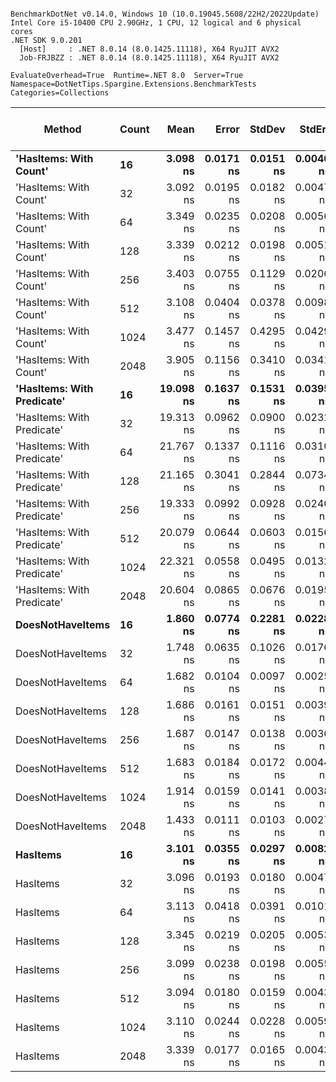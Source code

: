 ```

BenchmarkDotNet v0.14.0, Windows 10 (10.0.19045.5608/22H2/2022Update)
Intel Core i5-10400 CPU 2.90GHz, 1 CPU, 12 logical and 6 physical cores
.NET SDK 9.0.201
  [Host]     : .NET 8.0.14 (8.0.1425.11118), X64 RyuJIT AVX2
  Job-FRJBZZ : .NET 8.0.14 (8.0.1425.11118), X64 RyuJIT AVX2

EvaluateOverhead=True  Runtime=.NET 8.0  Server=True  
Namespace=DotNetTips.Spargine.Extensions.BenchmarkTests  Categories=Collections  

```
| Method                     | Count | Mean      | Error     | StdDev    | StdErr    | Median    | Min       | Q1        | Q3        | Max       | Op/s          | CI99.9% Margin | Iterations | Kurtosis | MValue | Skewness | Rank | LogicalGroup | Baseline | Completed Work Items | Lock Contentions | Code Size | Exceptions | Gen0   | Allocated |
|--------------------------- |------ |----------:|----------:|----------:|----------:|----------:|----------:|----------:|----------:|----------:|--------------:|---------------:|-----------:|---------:|-------:|---------:|-----:|------------- |--------- |---------------------:|-----------------:|----------:|-----------:|-------:|----------:|
| **&#39;HasItems: With Count&#39;**     | **16**    |  **3.098 ns** | **0.0171 ns** | **0.0151 ns** | **0.0040 ns** |  **3.097 ns** |  **3.072 ns** |  **3.086 ns** |  **3.106 ns** |  **3.129 ns** | **322,816,240.6** |       **6.998 ns** |      **14.00** |    **2.242** |  **2.000** |   **0.1285** |    **3** | *****            | **No**       |                    **-** |                **-** |      **59 B** |          **-** |      **-** |         **-** |
| &#39;HasItems: With Count&#39;     | 32    |  3.092 ns | 0.0195 ns | 0.0182 ns | 0.0047 ns |  3.094 ns |  3.054 ns |  3.079 ns |  3.103 ns |  3.127 ns | 323,441,702.9 |       7.498 ns |      15.00 |    2.475 |  2.000 |  -0.1778 |    3 | *            | No       |                    - |                - |      59 B |          - |      - |         - |
| &#39;HasItems: With Count&#39;     | 64    |  3.349 ns | 0.0235 ns | 0.0208 ns | 0.0056 ns |  3.350 ns |  3.296 ns |  3.348 ns |  3.362 ns |  3.377 ns | 298,589,103.7 |       6.997 ns |      14.00 |    3.548 |  2.000 |  -1.0475 |    4 | *            | No       |                    - |                - |      59 B |          - |      - |         - |
| &#39;HasItems: With Count&#39;     | 128   |  3.339 ns | 0.0212 ns | 0.0198 ns | 0.0051 ns |  3.338 ns |  3.299 ns |  3.329 ns |  3.354 ns |  3.371 ns | 299,504,321.1 |       7.497 ns |      15.00 |    2.167 |  2.000 |  -0.3055 |    4 | *            | No       |                    - |                - |      59 B |          - |      - |         - |
| &#39;HasItems: With Count&#39;     | 256   |  3.403 ns | 0.0755 ns | 0.1129 ns | 0.0206 ns |  3.359 ns |  3.306 ns |  3.336 ns |  3.397 ns |  3.744 ns | 293,888,006.9 |      14.990 ns |      30.00 |    4.854 |  2.000 |   1.7444 |    4 | *            | No       |                    - |                - |      59 B |          - |      - |         - |
| &#39;HasItems: With Count&#39;     | 512   |  3.108 ns | 0.0404 ns | 0.0378 ns | 0.0098 ns |  3.107 ns |  3.057 ns |  3.078 ns |  3.134 ns |  3.177 ns | 321,738,705.2 |       7.495 ns |      15.00 |    1.703 |  2.000 |   0.2069 |    3 | *            | No       |                    - |                - |      59 B |          - |      - |         - |
| &#39;HasItems: With Count&#39;     | 1024  |  3.477 ns | 0.1457 ns | 0.4295 ns | 0.0429 ns |  3.343 ns |  3.066 ns |  3.104 ns |  3.772 ns |  4.368 ns | 287,629,242.4 |      49.979 ns |     100.00 |    2.163 |  2.783 |   0.7661 |    4 | *            | No       |                    - |                - |      59 B |          - |      - |         - |
| &#39;HasItems: With Count&#39;     | 2048  |  3.905 ns | 0.1156 ns | 0.3410 ns | 0.0341 ns |  3.992 ns |  3.310 ns |  3.567 ns |  4.197 ns |  4.425 ns | 256,058,208.1 |      49.983 ns |     100.00 |    1.715 |  2.939 |  -0.3415 |    5 | *            | No       |                    - |                - |      59 B |          - |      - |         - |
| **&#39;HasItems: With Predicate&#39;** | **16**    | **19.098 ns** | **0.1637 ns** | **0.1531 ns** | **0.0395 ns** | **19.042 ns** | **18.805 ns** | **19.024 ns** | **19.222 ns** | **19.341 ns** |  **52,362,697.0** |       **7.480 ns** |      **15.00** |    **1.963** |  **2.000** |   **0.0321** |    **6** | *****            | **No**       |                    **-** |                **-** |   **1,014 B** |          **-** | **0.0004** |      **40 B** |
| &#39;HasItems: With Predicate&#39; | 32    | 19.313 ns | 0.0962 ns | 0.0900 ns | 0.0232 ns | 19.307 ns | 19.180 ns | 19.248 ns | 19.378 ns | 19.483 ns |  51,778,367.7 |       7.488 ns |      15.00 |    1.765 |  2.000 |   0.2821 |    6 | *            | No       |                    - |                - |     993 B |          - | 0.0004 |      40 B |
| &#39;HasItems: With Predicate&#39; | 64    | 21.767 ns | 0.1337 ns | 0.1116 ns | 0.0310 ns | 21.760 ns | 21.505 ns | 21.720 ns | 21.854 ns | 21.951 ns |  45,942,093.9 |       6.485 ns |      13.00 |    3.060 |  2.000 |  -0.5333 |    7 | *            | No       |                    - |                - |   1,029 B |          - | 0.0004 |      40 B |
| &#39;HasItems: With Predicate&#39; | 128   | 21.165 ns | 0.3041 ns | 0.2844 ns | 0.0734 ns | 21.322 ns | 20.642 ns | 20.918 ns | 21.377 ns | 21.416 ns |  47,248,437.5 |       7.463 ns |      15.00 |    1.849 |  2.000 |  -0.7788 |    7 | *            | No       |                    - |                - |     993 B |          - | 0.0004 |      40 B |
| &#39;HasItems: With Predicate&#39; | 256   | 19.333 ns | 0.0992 ns | 0.0928 ns | 0.0240 ns | 19.329 ns | 19.156 ns | 19.281 ns | 19.414 ns | 19.495 ns |  51,724,398.3 |       7.488 ns |      15.00 |    2.034 |  2.000 |  -0.1641 |    6 | *            | No       |                    - |                - |   1,029 B |          - | 0.0004 |      40 B |
| &#39;HasItems: With Predicate&#39; | 512   | 20.079 ns | 0.0644 ns | 0.0603 ns | 0.0156 ns | 20.079 ns | 19.950 ns | 20.054 ns | 20.122 ns | 20.163 ns |  49,802,962.7 |       7.492 ns |      15.00 |    2.340 |  2.000 |  -0.4180 |    7 | *            | No       |                    - |                - |     993 B |          - | 0.0004 |      40 B |
| &#39;HasItems: With Predicate&#39; | 1024  | 22.321 ns | 0.0558 ns | 0.0495 ns | 0.0132 ns | 22.333 ns | 22.234 ns | 22.294 ns | 22.349 ns | 22.407 ns |  44,800,279.4 |       6.993 ns |      14.00 |    2.028 |  2.000 |  -0.2729 |    7 | *            | No       |                    - |                - |     960 B |          - | 0.0004 |      40 B |
| &#39;HasItems: With Predicate&#39; | 2048  | 20.604 ns | 0.0865 ns | 0.0676 ns | 0.0195 ns | 20.618 ns | 20.479 ns | 20.555 ns | 20.655 ns | 20.702 ns |  48,534,867.2 |       5.990 ns |      12.00 |    1.725 |  2.000 |  -0.3104 |    7 | *            | No       |                    - |                - |     999 B |          - | 0.0004 |      40 B |
| **DoesNotHaveItems**           | **16**    |  **1.860 ns** | **0.0774 ns** | **0.2281 ns** | **0.0228 ns** |  **1.721 ns** |  **1.651 ns** |  **1.682 ns** |  **2.013 ns** |  **2.396 ns** | **537,761,507.4** |      **49.989 ns** |     **100.00** |    **2.487** |  **2.276** |   **0.9423** |    **2** | *****            | **No**       |                    **-** |                **-** |      **65 B** |          **-** |      **-** |         **-** |
| DoesNotHaveItems           | 32    |  1.748 ns | 0.0635 ns | 0.1026 ns | 0.0176 ns |  1.688 ns |  1.660 ns |  1.671 ns |  1.812 ns |  1.990 ns | 572,017,436.6 |      16.991 ns |      34.00 |    2.510 |  2.000 |   0.9665 |    2 | *            | No       |                    - |                - |      65 B |          - |      - |         - |
| DoesNotHaveItems           | 64    |  1.682 ns | 0.0104 ns | 0.0097 ns | 0.0025 ns |  1.682 ns |  1.665 ns |  1.676 ns |  1.689 ns |  1.698 ns | 594,662,005.1 |       7.499 ns |      15.00 |    1.791 |  2.000 |  -0.0395 |    2 | *            | No       |                    - |                - |      65 B |          - |      - |         - |
| DoesNotHaveItems           | 128   |  1.686 ns | 0.0161 ns | 0.0151 ns | 0.0039 ns |  1.687 ns |  1.653 ns |  1.676 ns |  1.698 ns |  1.705 ns | 593,141,118.5 |       7.498 ns |      15.00 |    2.098 |  2.000 |  -0.5662 |    2 | *            | No       |                    - |                - |      65 B |          - |      - |         - |
| DoesNotHaveItems           | 256   |  1.687 ns | 0.0147 ns | 0.0138 ns | 0.0036 ns |  1.685 ns |  1.665 ns |  1.676 ns |  1.697 ns |  1.709 ns | 592,804,053.2 |       7.498 ns |      15.00 |    1.485 |  2.000 |   0.0424 |    2 | *            | No       |                    - |                - |      65 B |          - |      - |         - |
| DoesNotHaveItems           | 512   |  1.683 ns | 0.0184 ns | 0.0172 ns | 0.0044 ns |  1.677 ns |  1.662 ns |  1.669 ns |  1.690 ns |  1.716 ns | 594,175,424.0 |       7.498 ns |      15.00 |    1.983 |  2.000 |   0.6444 |    2 | *            | No       |                    - |                - |      65 B |          - |      - |         - |
| DoesNotHaveItems           | 1024  |  1.914 ns | 0.0159 ns | 0.0141 ns | 0.0038 ns |  1.918 ns |  1.889 ns |  1.903 ns |  1.925 ns |  1.934 ns | 522,433,129.2 |       6.998 ns |      14.00 |    1.665 |  2.000 |  -0.3238 |    2 | *            | No       |                    - |                - |      65 B |          - |      - |         - |
| DoesNotHaveItems           | 2048  |  1.433 ns | 0.0111 ns | 0.0103 ns | 0.0027 ns |  1.431 ns |  1.421 ns |  1.424 ns |  1.441 ns |  1.453 ns | 697,641,672.7 |       7.499 ns |      15.00 |    1.661 |  2.000 |   0.3390 |    1 | *            | No       |                    - |                - |      65 B |          - |      - |         - |
| **HasItems**                   | **16**    |  **3.101 ns** | **0.0355 ns** | **0.0297 ns** | **0.0082 ns** |  **3.105 ns** |  **3.056 ns** |  **3.090 ns** |  **3.113 ns** |  **3.165 ns** | **322,459,025.8** |       **6.496 ns** |      **13.00** |    **2.509** |  **2.000** |   **0.2519** |    **3** | *****            | **No**       |                    **-** |                **-** |      **61 B** |          **-** |      **-** |         **-** |
| HasItems                   | 32    |  3.096 ns | 0.0193 ns | 0.0180 ns | 0.0047 ns |  3.093 ns |  3.074 ns |  3.083 ns |  3.107 ns |  3.142 ns | 322,959,560.2 |       7.498 ns |      15.00 |    3.296 |  2.000 |   0.8872 |    3 | *            | No       |                    - |                - |      61 B |          - |      - |         - |
| HasItems                   | 64    |  3.113 ns | 0.0418 ns | 0.0391 ns | 0.0101 ns |  3.101 ns |  3.068 ns |  3.086 ns |  3.132 ns |  3.182 ns | 321,207,675.8 |       7.495 ns |      15.00 |    1.948 |  2.000 |   0.6782 |    3 | *            | No       |                    - |                - |      61 B |          - |      - |         - |
| HasItems                   | 128   |  3.345 ns | 0.0219 ns | 0.0205 ns | 0.0053 ns |  3.345 ns |  3.311 ns |  3.329 ns |  3.359 ns |  3.382 ns | 298,963,788.5 |       7.497 ns |      15.00 |    1.833 |  2.000 |   0.0028 |    4 | *            | No       |                    - |                - |      61 B |          - |      - |         - |
| HasItems                   | 256   |  3.099 ns | 0.0238 ns | 0.0198 ns | 0.0055 ns |  3.096 ns |  3.068 ns |  3.085 ns |  3.119 ns |  3.128 ns | 322,652,933.0 |       6.497 ns |      13.00 |    1.531 |  2.000 |   0.0119 |    3 | *            | No       |                    - |                - |      61 B |          - |      - |         - |
| HasItems                   | 512   |  3.094 ns | 0.0180 ns | 0.0159 ns | 0.0043 ns |  3.096 ns |  3.071 ns |  3.081 ns |  3.105 ns |  3.124 ns | 323,164,844.3 |       6.998 ns |      14.00 |    1.679 |  2.000 |   0.0841 |    3 | *            | No       |                    - |                - |      61 B |          - |      - |         - |
| HasItems                   | 1024  |  3.110 ns | 0.0244 ns | 0.0228 ns | 0.0059 ns |  3.119 ns |  3.072 ns |  3.092 ns |  3.125 ns |  3.143 ns | 321,517,287.0 |       7.497 ns |      15.00 |    1.676 |  2.000 |  -0.4228 |    3 | *            | No       |                    - |                - |      61 B |          - |      - |         - |
| HasItems                   | 2048  |  3.339 ns | 0.0177 ns | 0.0165 ns | 0.0043 ns |  3.339 ns |  3.313 ns |  3.326 ns |  3.353 ns |  3.367 ns | 299,473,135.2 |       7.498 ns |      15.00 |    1.580 |  2.000 |  -0.0298 |    4 | *            | No       |                    - |                - |      61 B |          - |      - |         - |
